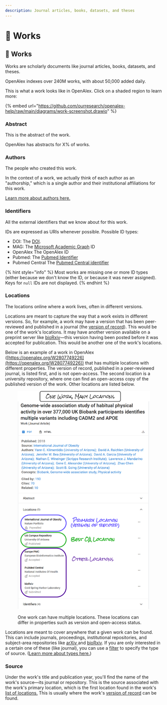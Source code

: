 ```yaml
---
description: Journal articles, books, datasets, and theses
---
```


# 📄 Works

## 📄 Works

Works are scholarly documents like journal articles, books, datasets, and theses.

OpenAlex indexes over 240M works, with about 50,000 added daily.

This is what a work looks like in OpenAlex. Click on a shaded region to learn more:

{% embed url="https://github.com/ourresearch/openalex-help/raw/main/diagrams/work-screenshot.drawio" %}

### Abstract

This is the abstract of the work.

OpenAlex has abstracts for X% of works.

### Authors

The people who created this work.

In the context of a work, we actually think of each author as an "authorship," which is a single author and their institutional affiliations for this work.

[Learn more about authors here.](broken-reference)

### Identifiers

All the external identifiers that we know about for this work.

IDs are expressed as URIs whenever possible. Possible ID types:

* DOI: The [DOI](https://en.wikipedia.org/wiki/Digital\_object\_identifier).
* MAG: The [Microsoft Academic Graph](https://www.microsoft.com/en-us/research/project/microsoft-academic-graph/) ID
* OpenAlex The OpenAlex ID
* Pubmed: The [Pubmed Identifier](https://en.wikipedia.org/wiki/PubMed#PubMed\_identifier)
* Pubmed Central The [Pubmed Central identifier](https://www.ncbi.nlm.nih.gov/pmc/about/public-access-info/)

{% hint style="info" %}
Most works are missing one or more ID types (either because we don't know the ID, or because it was never assigned). Keys for `null` IDs are not displayed.
{% endhint %}

### Locations

The locations online where a work lives, often in different versions.

Locations are meant to capture the way that a work exists in different versions. So, for example, a work may have a version that has been peer-reviewed and published in a journal (the [version of record](https://en.wikipedia.org/wiki/Version\_of\_record)). This would be one of the work's locations. It may have another version available on a preprint server like [bioRxiv](https://www.biorxiv.org/)—this version having been posted before it was accepted for publication. This would be another one of the work's locations.

Below is an example of a work in OpenAlex ([https://openalex.org/W2807749226](https://openalex.org/W2807749226)) that has multiple locations with different properties. The version of record, published in a peer-reviewed journal, is listed first, and is not open-access. The second location is a university repository, where one can find an open-access copy of the published version of the work. Other locations are listed below.

<figure><img src="../../.gitbook/assets/locations_screenshot_annotate (2).png" alt=""><figcaption><p>One work can have multiple locations. These locations can differ in properties such as version and open-access status.</p></figcaption></figure>

Locations are meant to cover anywhere that a given work can be found. This can include journals, proceedings, institutional repositories, and subject-area repositories like [arXiv ](https://arxiv.org/)and [bioRxiv](https://www.biorxiv.org/). If you are only interested in a certain one of these (like journal), you can use a [filter](broken-reference/) to specify the type of source. ([Learn more about types here.](https://github.com/ourresearch/openalex-docs/blob/sandbox/sources/source-object.md#type))

### Source

Under the work's title and publication year, you'll find the name of the work's source—its journal or repository. This is the source associated with the work's primary location, which is the first location found in the work's [list of locations.](./#locations) This is usually where the work's [version of record](https://en.wikipedia.org/wiki/Version\_of\_record) can be found.
